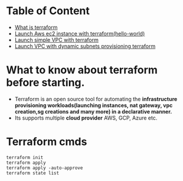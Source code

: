 Table of Content
=================
* [What is terraform](#what-to-know-about-terraform-before-starting)
* [Launch Aws ec2 instance with terraform\(hello-world\)](aws/hello-ec2)
* [Launch simple VPC with terraform](aws/hello-vpc)
* [Launch VPC with dynamic subnets provisioning terraform](aws/dynamic-vpc)



# What to know about terraform before starting.
* Terraform is an open source tool for automating the **infrastructure provisioning workloads(launching instances, nat gateway, vpc creation,sg creations and many more) in a declarative manner.**
* Its supports multiple **cloud provider** AWS, GCP, Azure etc.




# Terraform cmds
```
terraform init
terraform apply
terraform apply -auto-approve
terraform state list

```

